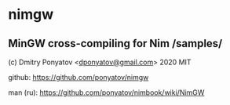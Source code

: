 #  nimgw
## MinGW cross-compiling for Nim /samples/

(c) Dmitry Ponyatov <<dponyatov@gmail.com>> 2020 MIT

github: https://github.com/ponyatov/nimgw

man (ru): https://github.com/ponyatov/nimbook/wiki/NimGW
